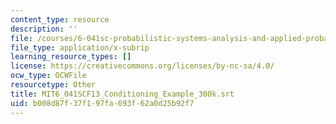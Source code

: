 ```yaml
---
content_type: resource
description: ''
file: /courses/6-041sc-probabilistic-systems-analysis-and-applied-probability-fall-2013/b008d87f37f197fa693f62a0d25b92f7_MIT6_041SCF13_Conditioning_Example_300k.srt
file_type: application/x-subrip
learning_resource_types: []
license: https://creativecommons.org/licenses/by-nc-sa/4.0/
ocw_type: OCWFile
resourcetype: Other
title: MIT6_041SCF13_Conditioning_Example_300k.srt
uid: b008d87f-37f1-97fa-693f-62a0d25b92f7
---
```

